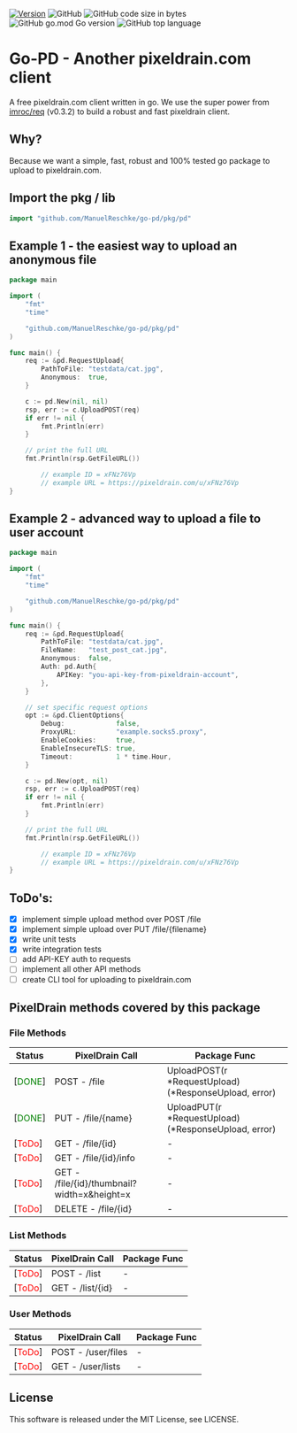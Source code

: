 [![Version](https://img.shields.io/github/v/release/ManuelReschke/go-pd)](https://github.com/ManuelReschke/go-pd/releases)
![GitHub](https://img.shields.io/github/license/ManuelReschke/go-pd)
![GitHub code size in bytes](https://img.shields.io/github/languages/code-size/ManuelReschke/go-pd)
![GitHub go.mod Go version](https://img.shields.io/github/go-mod/go-version/ManuelReschke/go-pd)
![GitHub top language](https://img.shields.io/github/languages/top/ManuelReschke/go-pd)

# Go-PD - Another pixeldrain.com client

A free pixeldrain.com client written in go. We use the super power from [imroc/req](https://github.com/imroc/req) (v0.3.2) to build a robust and fast pixeldrain client.

## Why?

Because we want a simple, fast, robust and 100% tested go package to upload to pixeldrain.com.

## Import the pkg / lib

```go
import "github.com/ManuelReschke/go-pd/pkg/pd"
```

## Example 1 - the easiest way to upload an anonymous file

```go
package main

import (
	"fmt"
	"time"

	"github.com/ManuelReschke/go-pd/pkg/pd"
)

func main() {
	req := &pd.RequestUpload{
		PathToFile: "testdata/cat.jpg",
		Anonymous:  true,
	}

	c := pd.New(nil, nil)
	rsp, err := c.UploadPOST(req)
	if err != nil {
		fmt.Println(err)
	}

	// print the full URL
	fmt.Println(rsp.GetFileURL())

        // example ID = xFNz76Vp
        // example URL = https://pixeldrain.com/u/xFNz76Vp
}
```

## Example 2 - advanced way to upload a file to user account

```go
package main

import (
	"fmt"
	"time"

	"github.com/ManuelReschke/go-pd/pkg/pd"
)

func main() {
	req := &pd.RequestUpload{
		PathToFile: "testdata/cat.jpg",
		FileName:   "test_post_cat.jpg",
		Anonymous:  false,
		Auth: pd.Auth{
			APIKey: "you-api-key-from-pixeldrain-account",
		},
	}

	// set specific request options
	opt := &pd.ClientOptions{
		Debug:             false,
		ProxyURL:          "example.socks5.proxy",
		EnableCookies:     true,
		EnableInsecureTLS: true,
		Timeout:           1 * time.Hour,
	}

	c := pd.New(opt, nil)
	rsp, err := c.UploadPOST(req)
	if err != nil {
		fmt.Println(err)
	}

	// print the full URL
	fmt.Println(rsp.GetFileURL())

        // example ID = xFNz76Vp
        // example URL = https://pixeldrain.com/u/xFNz76Vp
}
```
## ToDo's:

- [x] implement simple upload method over POST /file
- [x] implement simple upload over PUT /file/{filename}
- [x] write unit tests
- [x] write integration tests
- [ ] add API-KEY auth to requests
- [ ] implement all other API methods
- [ ] create CLI tool for uploading to pixeldrain.com

## PixelDrain methods covered by this package

### File Methods
| Status  |  PixelDrain Call |  Package Func |
|---|---|---|
|  [<span style="color:green">DONE</span>] | POST - /file  | UploadPOST(r *RequestUpload) (*ResponseUpload, error)  |
|  [<span style="color:green">DONE</span>] | PUT - /file/{name}  |  UploadPUT(r *RequestUpload) (*ResponseUpload, error) |
|  [<span style="color:red">ToDo</span>] | GET - /file/{id}  | -  |
|  [<span style="color:red">ToDo</span>] | GET - /file/{id}/info |  - |
|  [<span style="color:red">ToDo</span>] | GET - /file/{id}/thumbnail?width=x&height=x | -  |
|  [<span style="color:red">ToDo</span>] | DELETE - /file/{id}  | -  |
### List Methods
| Status  |  PixelDrain Call |  Package Func |
|---|---|---|
|  [<span style="color:red">ToDo</span>] | POST - /list | -  |
|  [<span style="color:red">ToDo</span>] | GET - /list/{id} | -  |
### User Methods
| Status  |  PixelDrain Call |  Package Func |
|---|---|---|
|  [<span style="color:red">ToDo</span>] | POST - /user/files | -  |
|  [<span style="color:red">ToDo</span>] | GET - /user/lists | -  |

## License

This software is released under the MIT License, see LICENSE.
